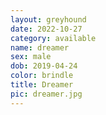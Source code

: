 ```yaml
---
layout: greyhound
date: 2022-10-27
category: available
name: dreamer
sex: male
dob: 2019-04-24
color: brindle
title: Dreamer
pic: dreamer.jpg
---
```


